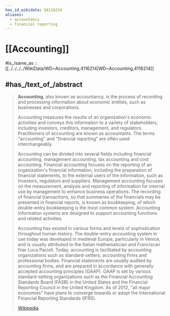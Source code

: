 ```yaml
---
has_id_wikidata: Q4116214
aliases:
  - accountancy
  - financial reporting
---
```


# [[Accounting]] 

#is_/same_as :: [[../../../../WikiData/WD~Accounting,4116214|WD~Accounting,4116214]] 

## #has_/text_of_/abstract  

> **Accounting**, also known as accountancy, is the process of recording and processing information 
> about economic entities, such as businesses and corporations. 
> 
> Accounting measures the results of an organization's economic activities 
> and conveys this information to a variety of stakeholders, 
> including investors, creditors, management, and regulators. 
> Practitioners of accounting are known as accountants. 
> The terms "accounting" and "financial reporting" are often used interchangeably.
>
> Accounting can be divided into several fields including financial accounting, management accounting, tax accounting and cost accounting. Financial accounting focuses on the reporting of an organization's financial information, including the preparation of financial statements, to the external users of the information, such as investors, regulators and suppliers. Management accounting focuses on the measurement, analysis and reporting of information for internal use by management to enhance business operations. The recording of financial transactions, so that summaries of the financials may be presented in financial reports, is known as bookkeeping, of which double-entry bookkeeping is the most common system. Accounting information systems are designed to support accounting functions and related activities.
>
> Accounting has existed in various forms and levels of sophistication throughout human history. The double-entry accounting system in use today was developed in medieval Europe, particularly in Venice, and is usually attributed to the Italian mathematician and Franciscan friar Luca Pacioli.  Today, accounting is facilitated by accounting organizations such as standard-setters, accounting firms and professional bodies. Financial statements are usually audited by accounting firms, and are prepared in accordance with generally accepted accounting principles (GAAP). GAAP is set by various standard-setting organizations such as the Financial Accounting Standards Board (FASB) in the United States and the Financial Reporting Council in the United Kingdom. As of 2012, "all major economies" have plans to converge towards or adopt the International Financial Reporting Standards (IFRS).
>
> [Wikipedia](https://en.wikipedia.org/wiki/Accounting)

